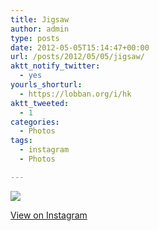 ```yaml
---
title: Jigsaw
author: admin
type: posts
date: 2012-05-05T15:14:47+00:00
url: /posts/2012/05/05/jigsaw/
aktt_notify_twitter:
  - yes
yourls_shorturl:
  - https://lobban.org/i/hk
aktt_tweeted:
  - 1
categories:
  - Photos
tags:
  - instagram
  - Photos

---
```

![][1]

[View on Instagram][2]

 [1]: https://distilleryimage4.instagram.com/344ec65696c311e1b10e123138105d6b_7.jpg
 [2]: http://instagr.am/p/KP84YVKlrc/
